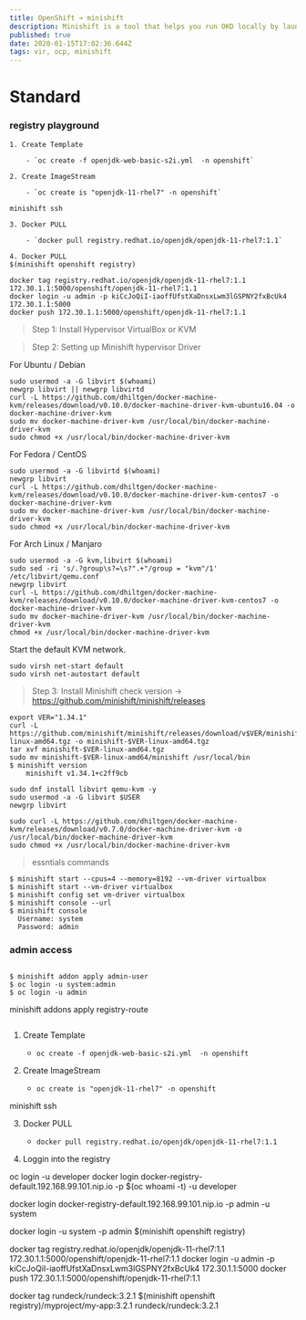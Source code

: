 ```yaml
---
title: OpenShift → minishift
description: Minishift is a tool that helps you run OKD locally by launching a single-node OKD cluster inside a virtual machine. 
published: true
date: 2020-01-15T17:02:36.644Z
tags: vir, ocp, minishift
---
```


# Standard


### registry playground

```
1. Create Template

    - `oc create -f openjdk-web-basic-s2i.yml  -n openshift`

2. Create ImageStream

    - `oc create is "openjdk-11-rhel7" -n openshift`

minishift ssh

3. Docker PULL

    - `docker pull registry.redhat.io/openjdk/openjdk-11-rhel7:1.1`

4. Docker PULL
$(minishift openshift registry)

docker tag registry.redhat.io/openjdk/openjdk-11-rhel7:1.1 172.30.1.1:5000/openshift/openjdk-11-rhel7:1.1
docker login -u admin -p kiCcJoQiI-iaoffUfstXaDnsxLwm3lGSPNY2fxBcUk4 172.30.1.1:5000
docker push 172.30.1.1:5000/openshift/openjdk-11-rhel7:1.1
```

> Step 1: Install Hypervisor VirtualBox or KVM

> Step 2: Setting up Minishift hypervisor Driver

For Ubuntu / Debian
```
sudo usermod -a -G libvirt $(whoami)
newgrp libvirt || newgrp libvirtd
curl -L https://github.com/dhiltgen/docker-machine-kvm/releases/download/v0.10.0/docker-machine-driver-kvm-ubuntu16.04 -o docker-machine-driver-kvm
sudo mv docker-machine-driver-kvm /usr/local/bin/docker-machine-driver-kvm
sudo chmod +x /usr/local/bin/docker-machine-driver-kvm
```

For Fedora / CentOS
```
sudo usermod -a -G libvirtd $(whoami)
newgrp libvirt
curl -L https://github.com/dhiltgen/docker-machine-kvm/releases/download/v0.10.0/docker-machine-driver-kvm-centos7 -o docker-machine-driver-kvm
sudo mv docker-machine-driver-kvm /usr/local/bin/docker-machine-driver-kvm
sudo chmod +x /usr/local/bin/docker-machine-driver-kvm
```

For Arch Linux / Manjaro
```
sudo usermod -a -G kvm,libvirt $(whoami)
sudo sed -ri 's/.?group\s?=\s?".+"/group = "kvm"/1' /etc/libvirt/qemu.conf
newgrp libvirt
curl -L https://github.com/dhiltgen/docker-machine-kvm/releases/download/v0.10.0/docker-machine-driver-kvm-centos7 -o docker-machine-driver-kvm
sudo mv docker-machine-driver-kvm /usr/local/bin/docker-machine-driver-kvm
chmod +x /usr/local/bin/docker-machine-driver-kvm
```

Start the default KVM network.
```
sudo virsh net-start default
sudo virsh net-autostart default
```

> Step 3: Install Minishift 
check version → https://github.com/minishift/minishift/releases

```
export VER="1.34.1"
curl -L https://github.com/minishift/minishift/releases/download/v$VER/minishift-$VER-linux-amd64.tgz -o minishift-$VER-linux-amd64.tgz
tar xvf minishift-$VER-linux-amd64.tgz
sudo mv minishift-$VER-linux-amd64/minishift /usr/local/bin 
$ minishift version
	minishift v1.34.1+c2ff9cb

sudo dnf install libvirt qemu-kvm -y
sudo usermod -a -G libvirt $USER
newgrp libvirt

sudo curl -L https://github.com/dhiltgen/docker-machine-kvm/releases/download/v0.7.0/docker-machine-driver-kvm -o /usr/local/bin/docker-machine-driver-kvm
sudo chmod +x /usr/local/bin/docker-machine-driver-kvm
```



> essntials commands


```
$ minishift start --cpus=4 --memory=8192 --vm-driver virtualbox
$ minishift start --vm-driver virtualbox
$ minishift config set vm-driver virtualbox
$ minishift console --url
$ minishift console
  Username: system
  Password: admin
```


### admin access
```

$ minishift addon apply admin-user
$ oc login -u system:admin
$ oc login -u admin
```

minishift addons apply registry-route


```
```
1. Create Template

    - `oc create -f openjdk-web-basic-s2i.yml  -n openshift`

2. Create ImageStream

    - `oc create is "openjdk-11-rhel7" -n openshift`

minishift ssh

3. Docker PULL

    - `docker pull registry.redhat.io/openjdk/openjdk-11-rhel7:1.1`

4. Loggin into the registry

oc login -u developer
docker login docker-registry-default.192.168.99.101.nip.io -p $(oc whoami -t) -u developer

docker login docker-registry-default.192.168.99.101.nip.io -p admin -u system

docker login -u system -p admin $(minishift openshift registry)

docker tag registry.redhat.io/openjdk/openjdk-11-rhel7:1.1 172.30.1.1:5000/openshift/openjdk-11-rhel7:1.1
docker login -u admin -p kiCcJoQiI-iaoffUfstXaDnsxLwm3lGSPNY2fxBcUk4 172.30.1.1:5000
docker push 172.30.1.1:5000/openshift/openjdk-11-rhel7:1.1

docker tag rundeck/rundeck:3.2.1 $(minishift openshift registry)/myproject/my-app:3.2.1
rundeck/rundeck:3.2.1

```



```


```

```


```

```





